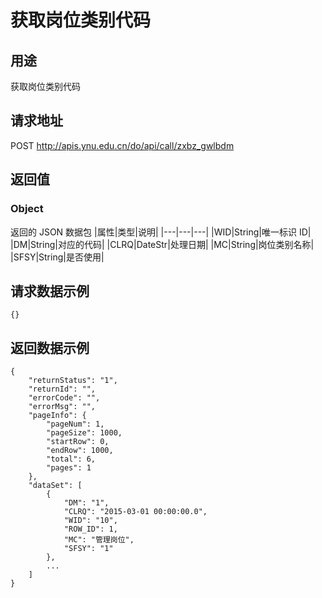 # 获取岗位类别代码

## 用途

获取岗位类别代码

## 请求地址

POST http://apis.ynu.edu.cn/do/api/call/zxbz_gwlbdm

## 返回值

### Object

返回的 JSON 数据包
|属性|类型|说明|
|---|---|---|
|WID|String|唯一标识 ID|
|DM|String|对应的代码|
|CLRQ|DateStr|处理日期|
|MC|String|岗位类别名称|
|SFSY|String|是否使用|

## 请求数据示例

```
{}
```

## 返回数据示例

```
{
    "returnStatus": "1",
    "returnId": "",
    "errorCode": "",
    "errorMsg": "",
    "pageInfo": {
        "pageNum": 1,
        "pageSize": 1000,
        "startRow": 0,
        "endRow": 1000,
        "total": 6,
        "pages": 1
    },
    "dataSet": [
        {
            "DM": "1",
            "CLRQ": "2015-03-01 00:00:00.0",
            "WID": "10",
            "ROW_ID": 1,
            "MC": "管理岗位",
            "SFSY": "1"
        },
        ...
    ]
}
```
